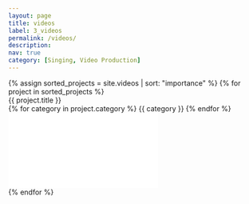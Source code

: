 ```yaml
---
layout: page
title: videos
label: 3_videos
permalink: /videos/
description:
nav: true
category: [Singing, Video Production]
---
```


<div class="fun">
  {% assign sorted_projects = site.videos | sort: "importance" %}
  {% for project in sorted_projects %}
    <div class="row justify-content-sm-center" id="{{ project.importance }}">
      <div class="video-title col-sm-4 mt-3 mt-md-0">
        {{ project.title }}<br>
        {% for category in project.category %}
          <span class="badge">{{ category }}</span>
        {% endfor %}
      </div>
      <div class="video-container col-sm-8 mt-3 mt-md-0">
        <iframe class="video" loading="lazy" src="{{ project.link }}" loading="auto" frameborder="0" allow="accelerometer; autoplay *; clipboard-write; encrypted-media *; gyroscope; picture-in-picture; fullscreen *"  sandbox="allow-forms allow-popups allow-same-origin allow-scripts allow-presentation allow-top-navigation-by-user-activation" allowfullscreen></iframe>
      </div>
    </div>
  {% endfor %}
</div>